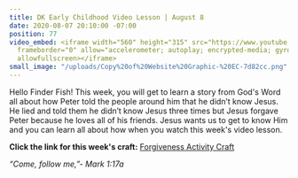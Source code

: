 ```yaml
---
title: DK Early Childhood Video Lesson | August 8
date: 2020-08-07 20:10:00 -07:00
position: 77
video_embed: <iframe width="560" height="315" src="https://www.youtube.com/embed/zCIy4kUi0vQ"
  frameborder="0" allow="accelerometer; autoplay; encrypted-media; gyroscope; picture-in-picture"
  allowfullscreen></iframe>
small_image: "/uploads/Copy%20of%20Website%20Graphic-%20EC-7d82cc.png"
---
```


Hello Finder Fish! This week, you will get to learn a story from God's Word all about how Peter told the people around him that he didn’t know Jesus. He lied and told them he didn’t know Jesus three times but Jesus forgave Peter because he loves all of his friends. Jesus wants us to get to know Him and you can learn all about how when you watch this week's video lesson.

**Click the link for this week's craft:**
[Forgiveness Activity Craft](https://drive.google.com/file/d/1RBK8uqE9WZsNuGxe-14l727gv0NEgySk/view?usp=sharing)

*“Come, follow me,”- Mark 1:17a*
